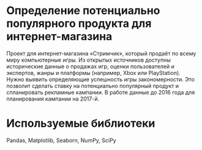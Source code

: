 # Определение потенциально популярного продукта для интернет-магазина
Проект для интернет-магазина «Стримчик», который продаёт по всему миру компьютерные игры. Из открытых источников доступны исторические данные о продажах игр, оценки пользователей и экспертов, жанры и платформы (например, Xbox или PlayStation). Нужно выявить определяющие успешность игры закономерности. Это позволит сделать ставку на потенциально популярный продукт и спланировать рекламные кампании. В работе данные до 2016 года для планирования кампании на 2017-й.

# Используемые библиотеки
Pandas, Matplotlib, Seaborn, NumPy, SciPy
